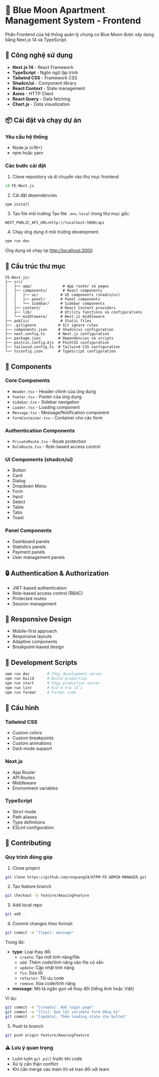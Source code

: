 # 🏢 Blue Moon Apartment Management System - Frontend

Phần Frontend của hệ thống quản lý chung cư Blue Moon được xây dựng bằng Next.js 14 và TypeScript.

## 🚀 Công nghệ sử dụng

- **Next.js 14** - React Framework
- **TypeScript** - Ngôn ngữ lập trình
- **Tailwind CSS** - Framework CSS
- **Shadcn/ui** - Component library
- **React Context** - State management
- **Axios** - HTTP Client
- **React Query** - Data fetching
- **Chart.js** - Data visualization

## 📦 Cài đặt và chạy dự án

### Yêu cầu hệ thống
- Node.js (v18+)
- npm hoặc yarn

### Các bước cài đặt

1. Clone repository và di chuyển vào thư mục frontend
```bash
cd FE-Next.js
```

2. Cài đặt dependencies
```bash
npm install
```

3. Tạo file môi trường
Tạo file `.env.local` trong thư mục gốc:
```env
NEXT_PUBLIC_API_URL=http://localhost:5000/api
```

4. Chạy ứng dụng ở môi trường development
```bash
npm run dev
```

Ứng dụng sẽ chạy tại [http://localhost:3000](http://localhost:3000)

## 📁 Cấu trúc thư mục

```
FE-Next.js/
├── src/
│   ├── app/              # App router và pages
│   ├── components/       # React components
│   │   ├── ui/          # UI components (shadcn/ui)
│   │   ├── panel/       # Panel components
│   │   └── Sidebar/     # Sidebar components
│   ├── context/         # React Context providers
│   ├── lib/             # Utility functions và configurations
│   └── middleware/      # Next.js middleware
├── public/              # Static files
├── .gitignore          # Git ignore rules
├── components.json     # Shadcn/ui configuration
├── next.config.ts      # Next.js configuration
├── package.json        # Dependencies và scripts
├── postcss.config.mjs  # PostCSS configuration
├── tailwind.config.ts  # Tailwind CSS configuration
└── tsconfig.json       # TypeScript configuration
```

## 🎨 Components

### Core Components
- `Header.tsx` - Header chính của ứng dụng
- `Footer.tsx` - Footer của ứng dụng
- `Sidebar.tsx` - Sidebar navigation
- `Loader.tsx` - Loading component
- `Message.tsx` - Message/Notification component
- `FormContainer.tsx` - Container cho các form

### Authentication Components
- `PrivateRoute.tsx` - Route protection
- `RoleRoute.tsx` - Role-based access control

### UI Components (shadcn/ui)
- Button
- Card
- Dialog
- Dropdown Menu
- Form
- Input
- Select
- Table
- Tabs
- Toast

### Panel Components
- Dashboard panels
- Statistics panels
- Payment panels
- User management panels

## 🔒 Authentication & Authorization

- JWT-based authentication
- Role-based access control (RBAC)
- Protected routes
- Session management

## 📱 Responsive Design

- Mobile-first approach
- Responsive layouts
- Adaptive components
- Breakpoint-based design

## 🎯 Development Scripts

```bash
npm run dev        # Chạy development server
npm run build      # Build production
npm run start      # Chạy production server
npm run lint       # Kiểm tra lỗi
npm run format     # Format code
```

## 🔧 Cấu hình

### Tailwind CSS
- Custom colors
- Custom breakpoints
- Custom animations
- Dark mode support

### Next.js
- App Router
- API Routes
- Middleware
- Environment variables

### TypeScript
- Strict mode
- Path aliases
- Type definitions
- ESLint configuration

## 🤝 Contributing

### Quy trình đóng góp

1. Clone project
```bash
git clone https://github.com/vnquang24/KTPM-FE-ADMIN-MANAGER.git
```

2. Tạo feature branch
```bash
git checkout -b feature/AmazingFeature
```

3. Add local repo
```bash
git add .
```

4. Commit changes theo format:
```bash
git commit -m "[type]: message"
```

Trong đó:
- **type**: Loại thay đổi
  - `create`: Tạo mới tính năng/file
  - `add`: Thêm code/tính năng vào file có sẵn
  - `update`: Cập nhật tính năng
  - `fix`: Sửa lỗi
  - `refactor`: Tối ưu code
  - `remove`: Xóa code/tính năng
- **message**: Mô tả ngắn gọn về thay đổi (tiếng Anh hoặc Việt)

Ví dụ:
```bash
git commit -m "[create]: Add login page"
git commit -m "[fix]: Sửa lỗi validate form đăng ký"
git commit -m "[update]: Thêm loading state cho button"
```

5. Push to branch
```bash
git push origin feature/AmazingFeature
```

### ⚠️ Lưu ý quan trọng
- Luôn luôn `git pull` trước khi code
- Xử lý cẩn thận conflict
- Khi cần merge vào main thì sẽ trao đổi với team
